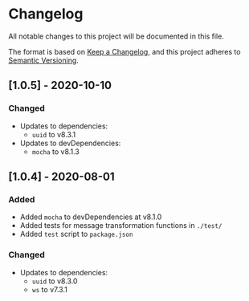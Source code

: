 # Changelog
All notable changes to this project will be documented in this file.

The format is based on [Keep a Changelog](https://keepachangelog.com/en/1.0.0/),
and this project adheres to [Semantic Versioning](https://semver.org/spec/v2.0.0.html).

## [1.0.5] - 2020-10-10
### Changed
- Updates to dependencies:
  - `uuid` to v8.3.1
- Updates to devDependencies:
  - `mocha` to v8.1.3

## [1.0.4] - 2020-08-01
### Added
- Added `mocha` to devDependencies at v8.1.0
- Added tests for message transformation functions in `./test/`
- Added `test` script to `package.json`
### Changed
- Updates to dependencies:
  - `uuid` to v8.3.0
  - `ws` to v7.3.1
